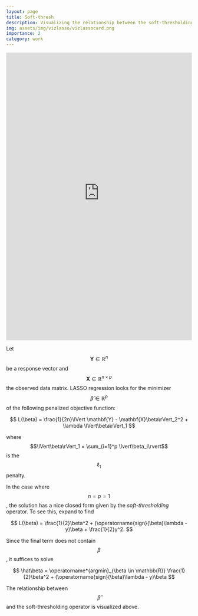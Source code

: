 ```yaml
---
layout: page
title: Soft-thresh
description: Visualizing the relationship between the soft-thresholding operator and the LASSO solution (shinyapp)
img: assets/img/vizlasso/vizlassocard.png
importance: 2
category: work
---
```


<iframe height="780" width="100%" frameborder="no" src="https://50o9d1-robin-liu.shinyapps.io/vizlasso/"> </iframe>

Let $$\mathbf{Y} \in \mathbb{R}^n$$ be a response vector and $$\mathbf{X}\in \mathbb{R}^{n\times p}$$
the observed data matrix. LASSO regression looks for the minimizer $$\hat\beta\in\mathbb{R}^p$$
of the following penalized objective function:

$$
L(\beta) = \frac{1}{2n}\lVert \mathbf{Y} - \mathbf{X}\beta\rVert_2^2 + \lambda \lVert\beta\rVert_1
$$

where $$\lVert\beta\rVert_1 = \sum_{i=1}^p \lvert\beta_i\rvert$$ is the $$\ell_1$$ penalty.

In the case where $$n = p = 1$$, the solution has a nice closed form given by the *soft-thresholding* operator.
To see this, expand to find

$$
L(\beta) = \frac{1}{2}\beta^2 + (\operatorname{sign}(\beta)\lambda - y)\beta + \frac{1}{2}y^2.
$$

Since the final term does not contain $$\beta$$, it suffices to solve

$$
\hat\beta = \operatorname*{argmin}_{\beta \in \mathbb{R}} \frac{1}{2}\beta^2 + (\operatorname{sign}(\beta)\lambda - y)\beta
$$


The relationship between $$\hat\beta$$ and the soft-thresholding operator is visualized above.

